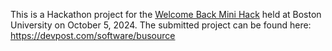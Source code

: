 This is a Hackathon project for the [Welcome Back Mini Hack](https://welcome-back-mini-hack.devpost.com/) held at Boston University on October 5, 2024. The submitted project can be found here: https://devpost.com/software/busource
